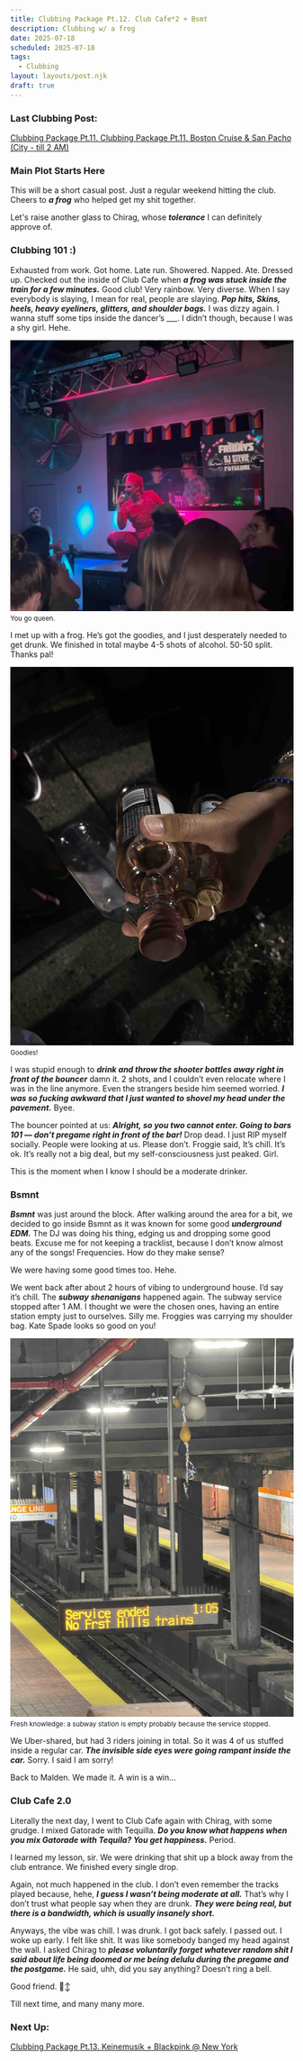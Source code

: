 ```yaml
---
title: Clubbing Package Pt.12. Club Cafe*2 + Bsmt
description: Clubbing w/ a frog
date: 2025-07-18
scheduled: 2025-07-18
tags:
  - Clubbing
layout: layouts/post.njk
draft: true
---
```


<h3>Last Clubbing Post:</h3>
<a href="{{ '/posts/clubbingpackagept11/' | url }}">Clubbing Package Pt.11. Clubbing Package Pt.11. Boston Cruise & San Pacho (City - till 2 AM)</a>

<h3>Main Plot Starts Here</h3>

This will be a short casual post. Just a regular weekend hitting the club. Cheers to ***a frog*** who helped get my shit together.

Let's raise another glass to Chirag, whose ***tolerance*** I can definitely approve of.

<h3>Clubbing 101 :) </h3>

Exhausted from work. Got home. Late run. Showered. Napped. Ate. Dressed up. Checked out the inside of Club Cafe when ***a frog was stuck inside the train for a few minutes.*** Good club! Very rainbow. Very diverse. When I say everybody is slaying, I mean for real, people are slaying. ***Pop hits, Skins, heels, heavy eyeliners, glitters, and shoulder bags.*** I was dizzy again. I wanna stuff some tips inside the dancer’s ___. I didn’t though, because I was a shy girl. Hehe.

![Queen](/img/blog6.0/dancer.jpeg)
<small>You go queen.</small>

I met up with a frog. He’s got the goodies, and I just desperately needed to get drunk. We finished in total maybe 4-5 shots of alcohol. 50-50 split. Thanks pal!

![Goodies](/img/blog6.0/goodies.jpg)
<small>Goodies!</small>

I was stupid enough to ***drink and throw the shooter bottles away right in front of the bouncer*** damn it. 2 shots, and I couldn’t even relocate where I was in the line anymore. Even the strangers beside him seemed worried. ***I was so fucking awkward that I just wanted to shovel my head under the pavement.*** Byee.

The bouncer pointed at us: ***Alright, so you two cannot enter. Going to bars 101 — don’t pregame right in front of the bar!*** Drop dead. I just RIP myself socially. People were looking at us. Please don’t. Froggie said, It’s chill. It’s ok. It’s really not a big deal, but my self-consciousness just peaked. Girl.

This is the moment when I know I should be a moderate drinker.

<h3>Bsmnt</h3>

***Bsmnt*** was just around the block. After walking around the area for a bit, we decided to go inside Bsmnt as it was known for some good ***underground EDM.*** The DJ was doing his thing, edging us and dropping some good beats. Excuse me for not keeping a tracklist, because I don’t know almost any of the songs! Frequencies. How do they make sense?

We were having some good times too. Hehe.

We went back after about 2 hours of vibing to underground house. I’d say it’s chill. The ***subway shenanigans*** happened again. The subway service stopped after 1 AM. I thought we were the chosen ones, having an entire station empty just to ourselves. Silly me. Froggies was carrying my shoulder bag. Kate Spade looks so good on you!

![Empty Station](/img/blog6.0/empty_station.jpg)
<small>Fresh knowledge: a subway station is empty probably because the service stopped.</small>

We Uber-shared, but had 3 riders joining in total. So it was 4 of us stuffed inside a regular car. ***The invisible side eyes were going rampant inside the car.*** Sorry. I said I am sorry!

Back to Malden. We made it. A win is a win…

<h3>Club Cafe 2.0</h3>

Literally the next day, I went to Club Cafe again with Chirag, with some grudge. I mixed Gatorade with Tequilla. ***Do you know what happens when you mix Gatorade with Tequila? You get happiness.*** Period.

I learned my lesson, sir. We were drinking that shit up a block away from the club entrance. We finished every single drop.

Again, not much happened in the club. I don’t even remember the tracks played because, hehe, ***I guess I wasn’t being moderate at all.*** That’s why I don’t trust what people say when they are drunk. ***They were being real, but there is a bandwidth, which is usually insanely short.***

Anyways, the vibe was chill. I was drunk. I got back safely. I passed out. I woke up early. I felt like shit. It was like somebody banged my head against the wall. I asked Chirag to ***please voluntarily forget whatever random shit I said about life being doomed or me being delulu during the pregame and the postgame.*** He said, uhh, did you say anything? Doesn’t ring a bell.

Good friend. 🙂‍↕️

Till next time, and many many more.

<h3>Next Up:</h3>
<a href="{{ '/posts/clubbingpackagept13/' | url }}">Clubbing Package Pt.13. Keinemusik + Blackpink @ New York</a>

